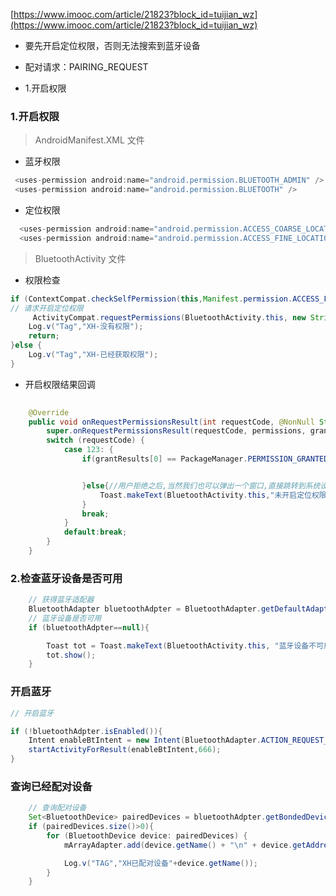 

[https://www.imooc.com/article/21823?block_id=tuijian_wz](https://www.imooc.com/article/21823?block_id=tuijian_wz)

* 要先开启定位权限，否则无法搜索到蓝牙设备
* 配对请求：PAIRING_REQUEST

* 1.开启权限




### 1.开启权限

> AndroidManifest.XML 文件

* 蓝牙权限
```java
 <uses-permission android:name="android.permission.BLUETOOTH_ADMIN" />
 <uses-permission android:name="android.permission.BLUETOOTH" />
```

* 定位权限
```java
  <uses-permission android:name="android.permission.ACCESS_COARSE_LOCATION" />
  <uses-permission android:name="android.permission.ACCESS_FINE_LOCATION" />
```

> BluetoothActivity 文件


* 权限检查

```java
if (ContextCompat.checkSelfPermission(this,Manifest.permission.ACCESS_FINE_LOCATION) != PackageManager.PERMISSION_GRANTED){
// 请求开启定位权限
     ActivityCompat.requestPermissions(BluetoothActivity.this, new String[]{Manifest.permission.ACCESS_FINE_LOCATION},123);
    Log.v("Tag","XH-没有权限");
    return;
}else {
    Log.v("Tag","XH-已经获取权限");
}
```
* 开启权限结果回调

```java
  
    @Override
    public void onRequestPermissionsResult(int requestCode, @NonNull String[] permissions, @NonNull int[] grantResults) {
        super.onRequestPermissionsResult(requestCode, permissions, grantResults);
        switch (requestCode) {
            case 123: {
                if(grantResults[0] == PackageManager.PERMISSION_GRANTED){//用户同意权限,执行我们的操作


                }else{//用户拒绝之后,当然我们也可以弹出一个窗口,直接跳转到系统设置页面
                    Toast.makeText(BluetoothActivity.this,"未开启定位权限,请手动到设置去开启权限",Toast.LENGTH_LONG).show();
                }
                break;
            }
            default:break;
        }
    }
```
### 2.检查蓝牙设备是否可用
```java
    // 获得蓝牙适配器
    BluetoothAdapter bluetoothAdpter = BluetoothAdapter.getDefaultAdapter();
    // 蓝牙设备是否可用
    if (bluetoothAdpter==null){

        Toast tot = Toast.makeText(BluetoothActivity.this, "蓝牙设备不可用", Toast.LENGTH_LONG);
        tot.show();
    }
```

### 开启蓝牙
```java
// 开启蓝牙

if (!bluetoothAdpter.isEnabled()){
    Intent enableBtIntent = new Intent(BluetoothAdapter.ACTION_REQUEST_ENABLE);
    startActivityForResult(enableBtIntent,666);
}
```

### 查询已经配对设备
```java
    // 查询配对设备
    Set<BluetoothDevice> pairedDevices = bluetoothAdpter.getBondedDevices();
    if (pairedDevices.size()>0){
        for (BluetoothDevice device: pairedDevices) {
            mArrayAdapter.add(device.getName() + "\n" + device.getAddress());

            Log.v("TAG","XH已配对设备"+device.getName());
        }
    }
```














